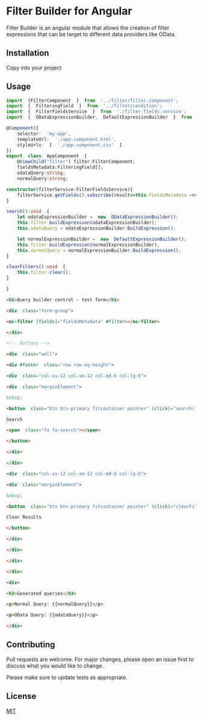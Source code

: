 # Filter Builder for Angular

Filter Builder is an angular module that allows the creation of filter expressions that can be target to different data providers like OData.

## Installation

Copy into your project

## Usage

```typescript
import  {FilterComponent  }  from  '../filter/filter.component';
import  {  FilteringField  }  from  '../filter/condition';
import  {  FilterFieldsService  }  from  './filter-fields.service';
import  {  ODataExpressionBuilder,  DefaultExpressionBuilder  }  from  '../filter/expressionBuilders';

@Component({
	selector:  'my-app',
	templateUrl:  './app.component.html',
	styleUrls:  [  './app.component.css'  ]
})
export  class  AppComponent  {
	@ViewChild("filter") filter:FilterComponent;
	fieldsMetadata:FilteringField[];
	odataQuery:string;
	normalQuery:string; 

constructor(filterService:FilterFieldsService){
	filterService.getFields().subscribe(result=>this.fieldsMetadata =result);
}

search():void  {
	let odataExpressionBuilder =  new  ODataExpressionBuilder();
	this.filter.buildExpression(odataExpressionBuilder);
	this.odataQuery = odataExpressionBuilder.BuildExpression();  

	let normalExpressionBuilder =  new  DefaultExpressionBuilder();
	this.filter.buildExpression(normalExpressionBuilder);
	this.normalQuery = normalExpressionBuilder.BuildExpression();
}

clearFilters():void  {
	this.filter.clear();
} 

}
```
```html
<h1>Query builder control - test form</h1>

<div  class="form-group">

<mc-filter [fields]="fieldsMetadata" #filter></mc-filter>

</div>

<!-- Buttons -->

<div  class="well">

<div #footer  class="row row-eq-height">

<div  class="col-xs-12 col-sm-12 col-md-6 col-lg-6">

<div  class="marginElement">

&nbsp;

<button  class="btn btn-primary fitcontainer pointer" (click)="search()">

Search

<span  class="fa fa-search"></span>

</button>

</div>

</div>

<div  class="col-xs-12 col-sm-12 col-md-6 col-lg-6">

<div  class="marginElement">

&nbsp;

<button  class="btn btn-primary fitcontainer pointer" (click)="clearFilters()">

Clear Results

</button>

</div>

</div>

</div>

</div>

<div>

<h3>Generated queries</h3>

<p>Normal Query: {{normalQuery}}</p>

<p>OData Query: {{odataQuery}}</p>

</div>
```

## Contributing
Pull requests are welcome. For major changes, please open an issue first to discuss what you would like to change.

Please make sure to update tests as appropriate.

## License
[MIT](https://choosealicense.com/licenses/mit/)
<!--stackedit_data:
eyJoaXN0b3J5IjpbLTE0NTQ5MDE0ODgsMTk1NTEwODc2NV19
-->